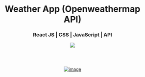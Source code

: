 <div align='center'>
  <h1>Weather App (Openweathermap API)</h1>
  <h3>React JS | CSS | JavaScript | API</h3>
  <img src='https://img.shields.io/badge/fmfahath-white?logo=github&logoColor=black'/>
  
<br><br>

[![image](https://github.com/fmfahath/loginPage/assets/95971934/02c3c390-df06-41d4-940e-9c6c12bbcfa6)](----)

<br>


  
</div>
